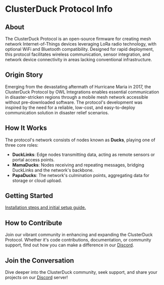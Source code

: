 # ClusterDuck Protocol Info

## About
The ClusterDuck Protocol is an open-source firmware for creating mesh network Internet-of-Things devices leveraging LoRa radio technology, with optional WiFi and Bluetooth compatibility. Designed for rapid deployment, this protocol facilitates wireless communication, sensor integration, and network device connectivity in areas lacking conventional infrastructure.

## Origin Story
Emerging from the devastating aftermath of Hurricane Maria in 2017, the ClusterDuck Protocol by OWL Integrations enables essential communication in disaster-stricken regions through a mobile mesh network accessible without pre-downloaded software. The protocol's development was inspired by the need for a reliable, low-cost, and easy-to-deploy communication solution in disaster relief scenarios.

## How It Works
The protocol's network consists of nodes known as **Ducks**, playing one of three core roles: 
- **DuckLinks**: Edge nodes transmitting data, acting as remote sensors or portal access points.
- **MamaDucks**: Nodes receiving and repeating messages, bridging DuckLinks and the network's backbone.
- **PapaDucks**: The network's culmination points, aggregating data for storage or cloud upload.

## Getting Started
[Installation steps and initial setup guide.]


## How to Contribute
Join our vibrant community in enhancing and expanding the ClusterDuck Protocol. Whether it's code contributions, documentation, or community support, find out how you can make a difference in our [Discord].

## Join the Conversation
Dive deeper into the ClusterDuck community, seek support, and share your projects on our [Discord] server!

[OWL Integrations]: https://www.owlintegrations.com/
[ClusterDuck Protocol]: https://github.com/ClusterDuck-Protocol/ClusterDuck-Protocol/wiki
[Discord]: https://discord.gg/Cbgbzq353z
[here]: https://github.com/ClusterDuck-Protocol/ClusterDuck-Protocol/CONTRIBUTING.md
[Installation steps and initial setup guide.]: https://github.com/ClusterDuck-Protocol/ClusterDuck-Protocol/blob/master/DEVELOPER_GUIDE.md
